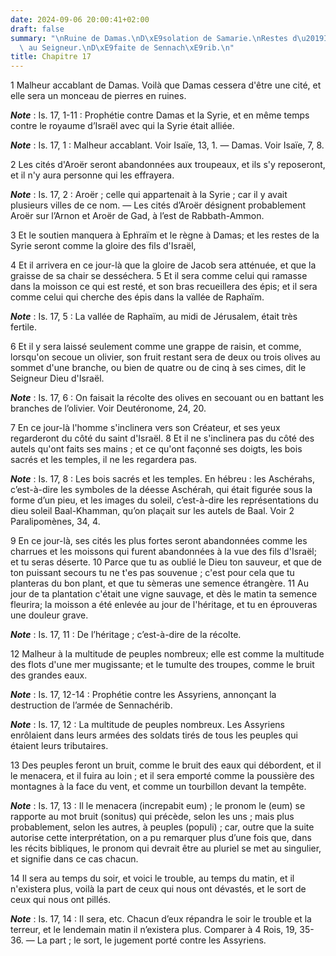 ```yaml
---
date: 2024-09-06 20:00:41+02:00
draft: false
summary: "\nRuine de Damas.\nD\xE9solation de Samarie.\nRestes d\u2019Isra\xEBl convertis\
  \ au Seigneur.\nD\xE9faite de Sennach\xE9rib.\n"
title: Chapitre 17
---
```





1 Malheur accablant de Damas. Voilà que Damas cessera d'être une cité, et elle sera un monceau de pierres en ruines.

***Note*** :  Is. 17, 1-11 : Prophétie contre Damas et la Syrie, et en même temps contre le royaume d’Israël avec qui la Syrie était alliée.

***Note*** :  Is. 17, 1 : Malheur accablant. Voir Isaïe, 13, 1. ― Damas. Voir Isaïe, 7, 8.


2 Les cités d'Aroër seront abandonnées aux troupeaux, et ils s'y reposeront, et il n'y aura personne qui les effrayera.

***Note*** :  Is. 17, 2 : Aroër ; celle qui appartenait à la Syrie ; car il y avait plusieurs villes de ce nom. ― Les cités d’Aroër désignent probablement Aroër sur l’Arnon et Aroër de Gad, à l’est de Rabbath-Ammon.

3 Et le soutien manquera à Ephraïm et le règne à Damas; et les restes de la Syrie seront comme la gloire des fils d'Israël,


4 Et il arrivera en ce jour-là que la gloire de Jacob sera atténuée, et que la graisse de sa chair se desséchera. 5 Et il sera comme celui qui ramasse dans la moisson ce qui est resté, et son bras recueillera des épis; et il sera comme celui qui cherche des épis dans la vallée de Raphaïm.

***Note*** :  Is. 17, 5 : La vallée de Raphaïm, au midi de Jérusalem, était très fertile.

6 Et il y sera laissé seulement comme une grappe de raisin, et comme, lorsqu'on secoue un olivier, son fruit restant sera de deux ou trois olives au sommet d'une branche, ou bien de quatre ou de cinq à ses cimes, dit le Seigneur Dieu d'Israël.

***Note*** :  Is. 17, 6 : On faisait la récolte des olives en secouant ou en battant les branches de l’olivier. Voir Deutéronome, 24, 20.


7 En ce jour-là l'homme s'inclinera vers son Créateur, et ses yeux regarderont du côté du saint d'Israël. 8 Et il ne s'inclinera pas du côté des autels qu'ont faits ses mains ; et ce qu'ont façonné ses doigts, les bois sacrés et les temples, il ne les regardera pas.

***Note*** :  Is. 17, 8 : Les bois sacrés et les temples. En hébreu : les Aschérahs, c’est-à-dire les symboles de la déesse Aschérah, qui était figurée sous la forme d’un pieu, et les images du soleil, c’est-à-dire les représentations du dieu soleil Baal-Khamman, qu’on plaçait sur les autels de Baal. Voir 2 Paralipomènes, 34, 4.


9 En ce jour-là, ses cités les plus fortes seront abandonnées comme les charrues et les moissons qui furent abandonnées à la vue des fils d'Israël; et tu seras déserte. 10 Parce que tu as oublié le Dieu ton sauveur, et que de ton puissant secours tu ne t'es pas souvenue ; c'est pour cela que tu planteras du bon plant, et que tu sèmeras une semence étrangère. 11 Au jour de ta plantation c'était une vigne sauvage, et dès le matin ta semence fleurira; la moisson a été enlevée au jour de l'héritage, et tu en éprouveras une douleur grave.

***Note*** :  Is. 17, 11 : De l’héritage ; c’est-à-dire de la récolte.


12 Malheur à la multitude de peuples nombreux; elle est comme la multitude des flots d'une mer mugissante; et le tumulte des troupes, comme le bruit des grandes eaux.

***Note*** :  Is. 17, 12-14 : Prophétie contre les Assyriens, annonçant la destruction de l’armée de Sennachérib.

***Note*** :  Is. 17, 12 : La multitude de peuples nombreux. Les Assyriens enrôlaient dans leurs armées des soldats tirés de tous les peuples qui étaient leurs tributaires.

13 Des peuples feront un bruit, comme le bruit des eaux qui débordent, et il le menacera, et il fuira au loin ; et il sera emporté comme la poussière des montagnes à la face du vent, et comme un tourbillon devant la tempête.

***Note*** :  Is. 17, 13 : Il le menacera (increpabit eum) ; le pronom le (eum) se rapporte au mot bruit (sonitus) qui précède, selon les uns ; mais plus probablement, selon les autres, à peuples (populi) ; car, outre que la suite autorise cette interprétation, on a pu remarquer plus d’une fois que, dans les récits bibliques, le pronom qui devrait être au pluriel se met au singulier, et signifie dans ce cas chacun.

14 Il sera au temps du soir, et voici le trouble, au temps du matin, et il n'existera plus, voilà la part de ceux qui nous ont dévastés, et le sort de ceux qui nous ont pillés.

***Note*** :  Is. 17, 14 : Il sera, etc. Chacun d’eux répandra le soir le trouble et la terreur, et le lendemain matin il n’existera plus. Comparer à 4 Rois, 19, 35-36. ― La part ; le sort, le jugement porté contre les Assyriens.

